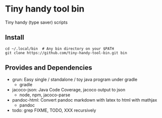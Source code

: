 # Tiny handy tool bin

Tiny handy (type saver) scripts

## Install

```shell
cd ~/.local/bin  # Any bin directory on your $PATH
git clone https://github.com/tiny-handy-tool-bin.git bin
```
## Provides and Dependencies

* grun: Easy single / standalone / toy java program under gradle
    * gradle
* jacoco-json: Java Code Coverage, jacoco output to json
    * node, npm, jacoco-parse
* pandoc-html: Convert pandoc markdown with latex to html with mathjax
    * pandoc
* todo: grep FIXME, TODO, XXX recursively
